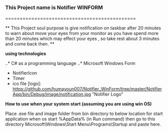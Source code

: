 ### This Project name is Notifier WINFORM
=============================================

** This Project soul purpose is give notification on taskbar after 20 minutes to warn about move your eyes from your monitor as you have spend more than 20 minutes which may effect your eyes , so take rest about 3 minutes and come back then.  **


**__using technologies__**

..* C# as a programming language
..* Microsoft Windows Form 
  * NotifierIcon
  * Timer
  * ico file [logo]: https://github.com/humayoun007/Notifier_WinForm/tree/master/NotifierApp/bin/Debug/image/notification.jpg "Notifier Logo"
  

**__How to use when your system start (assuming you are using win OS)__**

Place .exe file and image folder from bin directory to below location for start application when os start
%AppData% (in Run command) then go to this directory  Microsoft\Windows\Start Menu\Programs\Startup and paste here.


